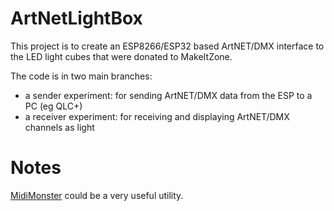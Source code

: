 # ArtNetLightBox

This project is to create an ESP8266/ESP32 based ArtNET/DMX interface to the LED light cubes that were donated to MakeItZone.

The code is in two main branches:

- a sender experiment: for sending ArtNET/DMX data from the ESP to a PC (eg QLC+)
- a receiver experiment: for receiving and displaying ArtNET/DMX channels as light

# Notes

[MidiMonster](https://midimonster.net/) could be a very useful utility.
